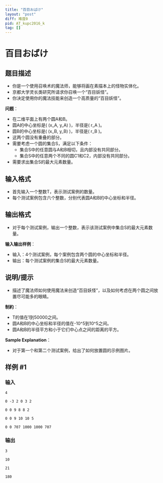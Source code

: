 ```yaml
---
title: "百目おばけ"
layout: "post"
diff: 难度0
pid: AT_kupc2016_k
tag: []
---
```


# 百目おばけ

## 题目描述

- 你是一个使用召唤术的魔法师，能够将画在素描本上的怪物实体化。
- 京都大学灵长类研究所请求你召唤一个“百目妖怪”。
- 你决定使用你的魔法技能来创造一个高质量的“百目妖怪”。

**问题**：
- 在二维平面上有两个圆A和B。
- 圆A的中心坐标是\( (x_A, y_A) \)，半径是\( r_A \)。
- 圆B的中心坐标是\( (x_B, y_B) \)，半径是\( r_B \)。
- 这两个圆没有重叠的部分。
- 需要考虑一个圆的集合S，满足以下条件：
  - 集合S中的任意圆与A和B相切，且内部没有共同部分。
  - 集合S中的任意两个不同的圆C1和C2，内部没有共同部分。
- 需要求出集合S的最大元素数量。

## 输入格式

- 首先输入一个整数T，表示测试案例的数量。
- 每个测试案例包含六个整数，分别代表圆A和B的中心坐标和半径。

## 输出格式

- 对于每个测试案例，输出一个整数，表示该测试案例中集合S的最大元素数量。

**输入输出样例**：
- 输入：4个测试案例，每个案例包含两个圆的中心坐标和半径。
- 输出：每个测试案例的集合S的最大元素数量。

## 说明/提示

- 描述了魔法师如何使用魔法来创造“百目妖怪”，以及如何考虑在两个圆之间放置尽可能多的眼睛。

**制約**：
- T的值在1到50000之间。
- 圆A和B的中心坐标和半径的值在-10^5到10^5之间。
- 圆A和B的半径平方和小于它们中心点之间的距离的平方。

**Sample Explanation**：
- 对于第一个和第二个测试案例，给出了如何放置圆的示例图片。

## 样例 #1

### 输入

```
4
0 -3 2 0 3 2
0 0 9 8 8 2
0 0 9 10 10 5
0 0 707 1000 1000 707
```

### 输出

```
3
10
21
180
```

